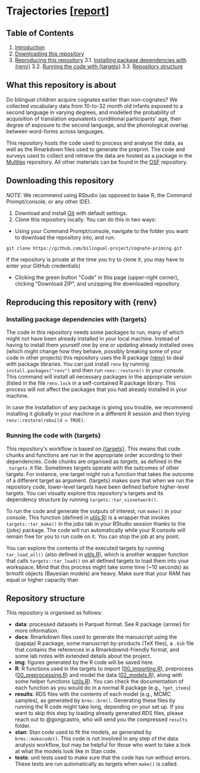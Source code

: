 
# Trajectories [[report](https://github.com/gongcastro/trajectories/blob/master/Rmd/report.md)]

## Table of Contents
1. [Introduction](#introduction)
2. [Downloading this repository](#downloading)
3. [Reproducing this repository](#reproducing)
    3.1. [Installing package dependencies with {renv}](#packages)
    3.2. [Running the code with {targets}](#running)
    3.3. [Repository structure](#structure)


## What this repository is about<a name="introduction"></a>

Do bilingual children acquire cognates earlier than non-cognates? We collected vocabulary data from 10-to-32 month old infants exposed to a second language in varying degrees, and modelled the probability of acquisition of translation equivalents conditional participants' age, their degree of exposure to the second language, and the phonological overlap between word-forms across languages.

This repository hosts the code used to process and analyse the data, as well as the Rmarkdown files used to generate the preprint. The code and surveys used to collect and retrieve the data are hosted as a package in the [Multilex](github.org/gongcastro/multilex) repository. All other materials can be found in the [OSF](https://osf.io/hy984/) repository.


## Downloading this repository<a name="downloading"></a>

*NOTE*: We recommend using RStudio (as opposed to base R, the Command Prompt/console, or any other IDE). 

1) Download and install [Git](https://git-scm.com/downloads) with default settings.
2) Clone this repository locally. You can do this in two ways:

* Using your Command Prompt/console, navigate to the folder you want to download the repository into, and run:

```console
git clone https://github.com/bilingual-project/cognate-priming.git
```

If the repository is private at the time you try to clone it, you may have to enter your GitHub credentials)

* Clicking the green button "Code" in this page (upper-right corner), clicking "Download ZIP", and unzipping the downloaded repository.

## Reproducing this repository with {renv}<a name="reproducing"></a>

### Installing package dependencies with {targets}<a name="packages"></a>

The code in this repository needs some packages to run, many of which might not have been already installed in your local machine. Instead of having to install them yourself one by one or updating already installed ones (which might change how they behave, possibly breaking some of your code in other projects) this repository uses the R package [{renv}](https://rstudio.github.io/renv/articles/renv.html) to deal with package libraries. You can just install `renv` by running `install.packages("renv")` and then run `renv::restore()` in your console. This command will install all necessary packages in the appropriate version (listed in the file `renv.lock` in a self-contained R package library. This process will not affect the packages that you had already installed in your machine. 

In case the installation of any package is giving you trouble, we recommend installing it globally in your machine in a different R session and then trying `renv::restore(rebuild = TRUE)`.

### Running the code with {targets}<a name="running"></a>

This repository's workflow is based on [{targets}](https://books.ropensci.org/targets/). This means that code chunks and functions are run in the appropriate order according to their dependencies. Code chunks are organised as *targets*, as defined in the `_targets.R` file. Sometimes targets operate with the outcomes of other targets. For instance, one target might run a function that takes the outcome of a different target as argument. {targets} makes sure that when we run the repository code, lower-level targets have been defined before higher-level targets. You can visually explore this repository's targets and its dependency structure by running `targets::tar_visnetwork()`.

To run the code and generate the outputs of interest, run `make()` in your console. This function (defined in [utils.R](R/utils.R)) is a wrapper that invokes `targets::tar_make()` in the *jobs* tab in your RStudio session thanks to the {jobs} package. The code will run automatically while your R console will remain free for you to run code on it. You can stop the job at any point.

You can explore the contents of the executed targets by running `tar_load_all()` (also defined in [utils.R](R/utils.R)), which is another wrapper function that calls `targets::tar_load()` on all defined targets to load them into your workspace. Mind that this process might take some time (~10 seconds) as brmsfit objects (Bayesian models) are heavy. Make sure that your RAM has equal or higher capacity than 
## Repository structure<a name="structure"></a>

This repository is organised as follows:

* **data**: processed datasets in Parquet format. See R package {arrow} for more information.
* **docs**: Rmarkdown files used to generate the manuscript using the {papaja} R package, some manuscript by-products (TeX files), a `.bib` file that contains the references in a Rmarkdownd-friendly format, and some lab notes with extended details about the project.
* **img**: figures generated by the R code will be saved here.
* **R**: R functions used in the targets to import ([00_importing.R](R/00_importing.R)), preprocess ([00_preprocessing.R](R/01_preprocessing.R)) and model the data ([02_models.R](R/02_models.R)), along with some helper functions ([utils.R](R/utils.R)). You can check the documentation of each function as you would do in a normal R package (e.g., `?get_items`)
* **results**: RDS files with the contents of each model (e.g., MCMC samples), as generated by `brms::brm()`. Generating these files by running the R code might take long, depending on your set up. If you want to skip this step by loading already generated RDS files, please reach out to @gongcastro, who will send you the compressed `results` folder.
* **stan**: Stan code used to fit the models, as generated by `brms::makecode()`. This code is not involved in any step of the data analysis workflow, but may be helpful for those who want to take a look at what the models look like in Stan code.
* **tests**: unit tests used to make sure that the code has run without errors. These tests are run automatically as targets when `make()` is called.

